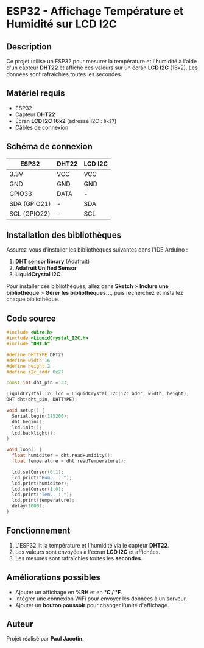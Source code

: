 # ESP32 - Affichage Température et Humidité sur LCD I2C

## Description
Ce projet utilise un ESP32 pour mesurer la température et l'humidité à l'aide d'un capteur **DHT22** et affiche ces valeurs sur un écran **LCD I2C** (16x2). Les données sont rafraîchies toutes les secondes.

## Matériel requis
- ESP32
- Capteur **DHT22**
- Écran **LCD I2C 16x2** (adresse I2C : `0x27`)
- Câbles de connexion

## Schéma de connexion
| ESP32 | DHT22 | LCD I2C |
|-------|------|--------|
| 3.3V  | VCC  | VCC    |
| GND   | GND  | GND    |
| GPIO33 | DATA | -      |
| SDA (GPIO21) | - | SDA |
| SCL (GPIO22) | - | SCL |

## Installation des bibliothèques
Assurez-vous d'installer les bibliothèques suivantes dans l'IDE Arduino :

1. **DHT sensor library** (Adafruit)
2. **Adafruit Unified Sensor**
3. **LiquidCrystal I2C**

Pour installer ces bibliothèques, allez dans **Sketch** > **Inclure une bibliothèque** > **Gérer les bibliothèques...**, puis recherchez et installez chaque bibliothèque.

## Code source
```cpp
#include <Wire.h>
#include <LiquidCrystal_I2C.h>
#include "DHT.h"

#define DHTTYPE DHT22
#define width 16
#define height 2
#define i2c_addr 0x27

const int dht_pin = 33;

LiquidCrystal_I2C lcd = LiquidCrystal_I2C(i2c_addr, width, height);
DHT dht(dht_pin, DHTTYPE);

void setup() {
  Serial.begin(115200);
  dht.begin();
  lcd.init();
  lcd.backlight();
}

void loop() {
  float humiditer = dht.readHumidity();
  float temperature = dht.readTemperature();

  lcd.setCursor(0,1);
  lcd.print("Hum.. : ");
  lcd.print(humiditer);
  lcd.setCursor(1,0);
  lcd.print("Tem.. : ");
  lcd.print(temperature);
  delay(1000);
}
```

## Fonctionnement
1. L'ESP32 lit la température et l'humidité via le capteur **DHT22**.
2. Les valeurs sont envoyées à l'écran **LCD I2C** et affichées.
3. Les mesures sont rafraîchies toutes les **secondes**.

## Améliorations possibles
- Ajouter un affichage en **%RH** et en **°C / °F**.
- Intégrer une connexion WiFi pour envoyer les données à un serveur.
- Ajouter un **bouton poussoir** pour changer l'unité d'affichage.

## Auteur
Projet réalisé par **Paul Jacotin**.

